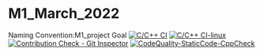 # M1_March_2022
Naming Convention:M1_project Goal
[![C/C++ CI](https://github.com/pallavi9019/M1_March_2022/actions/workflows/c-cpp.yml/badge.svg)](https://github.com/pallavi9019/M1_March_2022/actions/workflows/c-cpp.yml)
[![C/C++ CI-linux](https://github.com/pallavi9019/M1_March_2022/actions/workflows/c1-cpp.yml/badge.svg)](https://github.com/pallavi9019/M1_March_2022/actions/workflows/c1-cpp.yml)
[![Contribution Check - Git Inspector](https://github.com/pallavi9019/M1_March_2022/actions/workflows/c2-cpp.yml/badge.svg)](https://github.com/pallavi9019/M1_March_2022/actions/workflows/c2-cpp.yml)
[![CodeQuality-StaticCode-CppCheck](https://github.com/pallavi9019/M1_March_2022/actions/workflows/c4-cpp.yml/badge.svg)](https://github.com/pallavi9019/M1_March_2022/actions/workflows/c4-cpp.yml)
